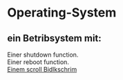 <h1>Operating-System</h1>
<h2>ein Betribsystem mit:</h2>
Einer shutdown function.<br>
Einer reboot function.<br>
<a href="kernel.c">Einem scroll Bidlkschrim</a><br>
